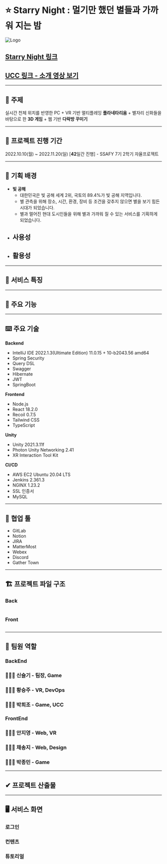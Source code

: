 # **⭐ Starry Night : 멀기만 했던 별들과 가까워 지는 밤**

![Logo](/uploads/af48a2b9e7a57bb61e8ab3d76f3dba4f/KakaoTalk_20221121_011112771.png)

## **[Starry Night 링크](https://starry-night.kr/)**

## **[UCC 링크 - 소개 영상 보기](https://www.youtube.com/watch?v=eVtlH42FHsQ)**

---

## 📖 주제

실시간 천체 위치를 반영한 PC + VR 기반 멀티플레잉 **플라네타리움** + 별자리 신화들을 바탕으로 한 **3D 게임** + 웹 기반 **다락방 꾸미기**

---

## 📅 **프로젝트 진행 기간**

2022.10.10(월) ~ 2022.11.20(일) [****42****일간 진행] - SSAFY 7기 2학기 자율프로젝트

---

## 🤔 기획 배경

- **빛 공해**
  - 대한민국은 빛 공해 세계 2위, 국토의 89.4%가 빛 공해 지역입니다.
  - 별 관측을 위해 장소, 시간, 환경, 장비 등 조건을 갖추지 않으면 별을 보기 힘든 시대가 되었습니다.
  - 별과 멀어진 현대 도시인들을 위해 별과 가까워 질 수 있는 서비스를 기획하게 되었습니다.
- **사용성**
  - 
- **활용성**
  - 
---

## 🥌 서비스 특징


---

## 📝 **주요 기능**


---

## ⌨️ **주요 기술**

**Backend**

- IntelliJ IDE 2022.1.3(Ultimate Edition) 11.0.15 + 10-b2043.56 amd64
- Spring Security
- Query DSL
- Swagger
- Hibernate
- JWT
- SpringBoot

**Frontend**

- Node.js
- React 18.2.0
- Recoil 0.7.5
- Tailwind CSS
- TypeScript

**Unity**
- Unity 2021.3.11f
- Photon Unity Networking 2.41
- XR Interaction Tool Kit

**CI/CD**

- AWS EC2 Ubuntu 20.04 LTS
- Jenkins 2.361.3
- NGINX 1.23.2
- SSL 인증서
- MySQL

---

## 🔧 **협업 툴**

- GitLab
- Notion
- JIRA
- MatterMost
- Webex
- Discord
- Gather Town

---

## 🏗️ **프로젝트 파일 구조**

### **Back**

```markdown

```

### **Front**

```markdown

```

---

## 👥 **팀원 역할**

### BackEnd

### 👩🏻‍💻 신슬기 - 팀장, Game

### 👨🏻‍💻 황승주 - VR, DevOps

### 👨🏻‍💻 박희조 - Game, UCC

### FrontEnd

### 👩🏻‍💻 안지영 - Web, VR

### 👩🏻‍💻 채송지 - Web, Design

### 👨🏻‍💻 박종민 - Game

---

## **✔ 프로젝트 산출물**


---

## 🖥️ **서비스 화면**

### 로그인

### 컨텐츠

### 튜토리얼

